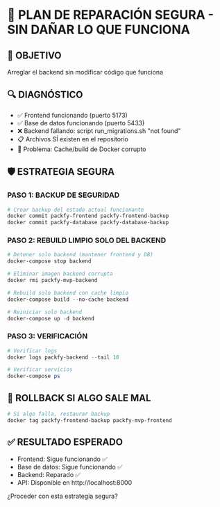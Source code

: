 # 🔧 PLAN DE REPARACIÓN SEGURA - SIN DAÑAR LO QUE FUNCIONA

## 🎯 OBJETIVO

Arreglar el backend sin modificar código que funciona

## 🔍 DIAGNÓSTICO

- ✅ Frontend funcionando (puerto 5173)
- ✅ Base de datos funcionando (puerto 5433)
- ❌ Backend fallando: script run_migrations.sh "not found"
- 📋 Archivos SÍ existen en el repositorio
- 🐳 Problema: Cache/build de Docker corrupto

## 🛡️ ESTRATEGIA SEGURA

### PASO 1: BACKUP DE SEGURIDAD

```powershell
# Crear backup del estado actual funcionante
docker commit packfy-frontend packfy-frontend-backup
docker commit packfy-database packfy-database-backup
```

### PASO 2: REBUILD LIMPIO SOLO DEL BACKEND

```powershell
# Detener solo backend (mantener frontend y DB)
docker-compose stop backend

# Eliminar imagen backend corrupta
docker rmi packfy-mvp-backend

# Rebuild solo backend con cache limpio
docker-compose build --no-cache backend

# Reiniciar solo backend
docker-compose up -d backend
```

### PASO 3: VERIFICACIÓN

```powershell
# Verificar logs
docker logs packfy-backend --tail 10

# Verificar servicios
docker-compose ps
```

## 🚨 ROLLBACK SI ALGO SALE MAL

```powershell
# Si algo falla, restaurar backup
docker tag packfy-frontend-backup packfy-mvp-frontend
```

## ✅ RESULTADO ESPERADO

- Frontend: Sigue funcionando ✅
- Base de datos: Sigue funcionando ✅
- Backend: Reparado ✅
- API: Disponible en http://localhost:8000

¿Proceder con esta estrategia segura?
